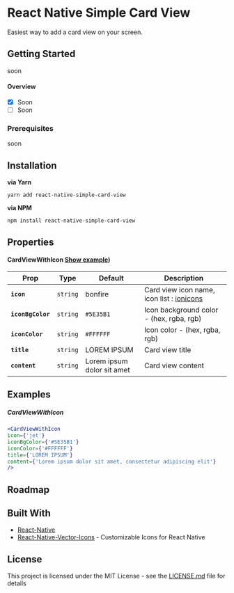 # React Native Simple Card View

Easiest way to add a card view on your screen.

## Getting Started

soon

#### Overview

- [x] Soon
- [ ] Soon

### Prerequisites

soon

## Installation

**via Yarn**

```
yarn add react-native-simple-card-view
```

**via NPM**

```
npm install react-native-simple-card-view
```

## Properties

#### CardViewWithIcon [Show example](#cardviewwithicon-1))
| Prop | Type | Default | Description |
|---|---|---|---|
|**`icon`**|`string`| bonfire | Card view icon name, icon list : [ionicons](https://ionicframework.com/docs/ionicons/) |
|**`iconBgColor`**|`string`| `#5E35B1` | Icon background color - (hex, rgba, rgb)|
|**`iconColor`**|`string`| `#FFFFFF` | Icon color - (hex, rgba, rgb) |
|**`title`**|`string`| LOREM IPSUM | Card view title |
|**`content`**|`string`| Lorem ipsum dolor sit amet | Card view content  |

## Examples

##### CardViewWithIcon

```jsx
<CardViewWithIcon
icon={'jet'}
iconBgColor={'#5E35B1'}
iconColor={'#FFFFFF'}
title={'LOREM IPSUM'}
content={'Lorem ipsum dolor sit amet, consectetur adipiscing elit'}
/>
```

## Roadmap

## Built With

* [React-Native](https://facebook.github.io/react-native/)
* [React-Native-Vector-Icons](https://github.com/oblador/react-native-vector-icons) - Customizable Icons for React Native

## License

This project is licensed under the MIT License - see the [LICENSE.md](LICENSE.md) file for details
